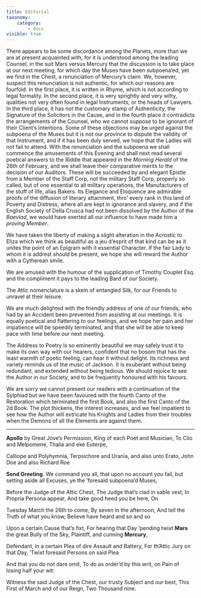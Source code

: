 ```yaml
---
title: Editorial
taxonomy:
    category:
        - docs
visible: true
---
```


There appears to be some discordance among the Planets, more than we are at present acquainted with, for it is understood among the leading Counsel, in the suit Mars versus Mercury that the discussion is to take place at our next meeting, for which day the Muses have been subpoena’ed, yet we find in the Chest, a renunciation of Mercury’s claim. We, however, suspect this renunciation is not authentic, for which our reasons are fourfold. In the first place, it is written in Rhyme, which is not according to legal formality. In the second place, it is very sprightly and very witty, qualities not very often found in legal Instruments, or the heads of Lawyers. In the third place, it has not the customary stamp of Authenticity, the Signature of the Solicitors in the Cause, and in the fourth place it contradicts the arrangements of the Counsel, who we cannot suppose to be ignorant of their Client’s intentions. Some of these objections may be urged against the subpoena of the Muses but it is not our province to dispute the validity of that Instrument, and if it has been duly served, we hope that the Ladies will not fail to attend. With the renunciation and the subpoena we shall commence the amusements of this Evening and shall next read several poetical answers to the Riddle that appeared in the *Morning Herald* of the 26th of February, and we shall leave their comparative merits to the decision of our Auditors. These will be succeeded by and elegant Epistle from a Member of the Staff Corp, not the military Staff Corp, properly so called, but of one essential to all military operations, the Manufacturers of the stuff of life, alias Bakers. Its Elegance and Eloquence are admirable proofs of the diffusion of literary attainment, thro’ every rank in this land of Poverty and Distress, where all are kept in ignorance and slavery, and if the English Society of Della Crusca had not been dissolved by the Author of the *Baeviad*, we would have exerted all our influence to have made him a *proving Member*.

We have taken the liberty of making a slight alteration in the Acrostic to Eliza which we think as beautiful as a jeu d’esprit of that kind can be as it unites the point of an Epigram with it essential Character. If the fair Lady to whom it is addrest should be present, we hope she will reward the Author with a Cytherean smile.

We are amused with the humour of the supplication of Timothy Couplet Esq. and the compliment it pays to the leading Bard of our Society.

The Attic nomenclature is a skein of entangled Silk, for our Friends to unravel at their leisure.

We are much delighted with the friendly address of one of our friends, who had by an Accident been prevented from assisting at our meetings. It is equally poetical and flattering to our feelings, and we hope her pain and her impatience will be speedily terminated, and that she will be able to keep pace with time before our next meeting.

The Address to Poetry is so eminently beautiful we may safely trust it to make its own way with our hearers, confident that no bosom that has the least warmth of poetic feeling, can hear it without delight. Its richness and variety reminds us of the music of Jackson. It is exuberant without being redundant, and extended without being tedious. We should rejoice to see the Author in our Society, and to be frequently honoured with his favours.

We are sorry we cannot present our readers with a continuation of the Sylphiad but we have been favoured with the fourth Canto of the Restoration which terminated the first Book, and also the first Canto of the 2d Book. The plot thickens, the interest increases, and we feel impatient to see how the Author will extricate his Knights and Ladies from their troubles when the Demons of all the Elements are against them.

---

**Apollo** by Great Jove’s Permission, King of each Poet and Musician, To Clio and Melpomene, Thalia and eke Euterpe,

Calliope and Polyhymnia, Terpsichore and Urania, and also unto Erato, John Doe and also Richard Roe

**Send Greeting**. We command you all, that upon no account you fail, but setting aside all Excuses, ye the ’foresaid subpoena’d Muses,

Before the Judge of the Attic Chest, The Judge that’s clad in sable vest, In Propria Persona appear, And take good heed you be here, On

Tuesday March the 26th to come, By seven in the afternoon, And tell the Truth of what you know, Believe have heard and so and so

Upon a certain Cause that’s fixt, For hearing that Day ’pending twixt **Mars** the great Bully of the Sky, Plaintiff, and cunning **Mercury**,

Defendant, in a certain Plea of dire Assault and Battery, For th’Attic Jury on that Day, ’Twixt foresaid Persons on said Plea

And that you do not dare omit, To do as order’d by this writ, on Pain of losing half your wit:

Witness the said Judge of the Chest, our trusty Subject and our best, This First of March and of our Reign, Two Thousand nine.